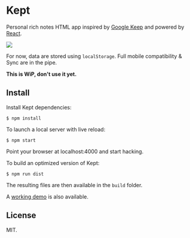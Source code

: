 Kept
====

Personal rich notes HTML app inspired by [Google Keep](https://keep.google.com/)
and powered by [React](http://facebook.github.io/react/).

[![](http://cl.ly/image/0S2K1D41441M/Screen%20Shot%202014-05-27%20at%2020.36.13.png)](http://n1k0.github.io/kept/)

For now, data are stored using `localStorage`. Full mobile compatibility & Sync
are in the pipe.

**This is WiP, don't use it yet.**

Install
-------

Install Kept dependencies:

    $ npm install

To launch a local server with live reload:

    $ npm start

Point your browser at localhost:4000 and start hacking.

To build an optimized version of Kept:

    $ npm run dist

The resulting files are then available in the `build` folder.

A [working demo](http://n1k0.github.io/kept/) is also available.


License
-------

MIT.
